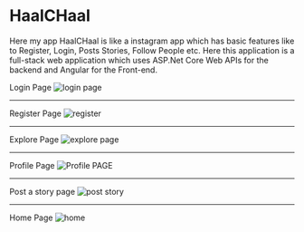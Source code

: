 # HaalCHaal
Here my app HaalCHaal is like a instagram app which has basic features like to Register, Login, Posts Stories, Follow People etc. Here this application is a full-stack web application which uses ASP.Net Core Web APIs for the backend and Angular for the Front-end.

Login Page
![login page](https://github.com/ar-faisal/HaalCHaal/assets/90391256/e8952f61-4bd0-47f5-b24a-07a055bd9f1b)
________________________________________________________________________________________________________________________________________

Register Page
![register](https://github.com/ar-faisal/HaalCHaal/assets/90391256/bf07dd8c-dd8d-47ca-87b9-c5ff84004b79)
________________________________________________________________________________________________________________________________________

Explore Page
![explore page](https://github.com/ar-faisal/HaalCHaal/assets/90391256/a941c2ac-a678-4210-9dd1-1e56da8b9b88)
________________________________________________________________________________________________________________________________________

Profile Page
![Profile PAGE](https://github.com/ar-faisal/HaalCHaal/assets/90391256/31222584-6d8a-47cd-a9d7-7fcef4eeab4f)
________________________________________________________________________________________________________________________________________

Post a story page
![post story](https://github.com/ar-faisal/HaalCHaal/assets/90391256/b9c83bb8-cf01-4a7d-883e-8e4d3b8b3417)
________________________________________________________________________________________________________________________________________

Home Page
![home](https://github.com/ar-faisal/HaalCHaal/assets/90391256/078aeba0-6ddc-43c6-b6f6-8134d96c4a42)
